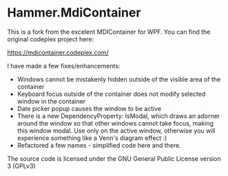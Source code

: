 # Hammer.MdiContainer
This is a fork from the excelent MDIContainer for WPF. You can find the original codeplex project here:

https://mdicontainer.codeplex.com/

I have made a few fixes/enhancements:
* Windows cannot be mistakenly hidden outside of the visible area of the container
* Keyboard focus outside of the container does not modify selected window in the container 
* Date picker popup causes the window to be active
* There is a new DependencyProperty: IsModal, which draws an adorner around the window so that other windows cannot take focus, making this window modal. Use only on the active window, otherwise you will experience something like a Venn's diagram effect :)
* Refactored a few names - simplified code here and there.


The source code is licensed under the GNU General Public License version 3 (GPLv3)
